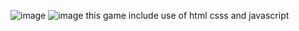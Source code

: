 ![image](https://github.com/user-attachments/assets/634967d9-4f08-44dd-a351-5771139dfcb3)
![image](https://github.com/user-attachments/assets/8960bc98-4a27-408d-9d0d-8035f7e9f89d)
this game include use of html csss and javascript
